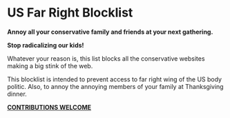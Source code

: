 # US Far Right Blocklist

**Annoy all your conservative family and friends at your next gathering.**

**Stop radicalizing our kids!**

Whatever your reason is, this list blocks all the conservative websites making a big stink of the web.

This blocklist is intended to prevent access to far right wing of the US body politic. Also, to annoy the annoying members of your family at Thanksgiving dinner.

**[CONTRIBUTIONS WELCOME](https://github.com/chris-short/us-far-right-blocklist/tree/main)**
